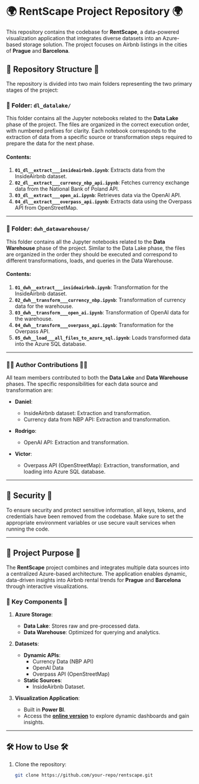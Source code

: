 # 🌍 RentScape Project Repository 🌍

This repository contains the codebase for **RentScape**, a data-powered visualization application that integrates diverse datasets into an Azure-based storage solution. The project focuses on Airbnb listings in the cities of **Prague** and **Barcelona**.

## 🚀 Repository Structure 🚀

The repository is divided into two main folders representing the two primary stages of the project:

### 📂 Folder: `dl_datalake/`
This folder contains all the Jupyter notebooks related to the **Data Lake** phase of the project. The files are organized in the correct execution order, with numbered prefixes for clarity. Each notebook corresponds to the extraction of data from a specific source or transformation steps required to prepare the data for the next phase.

#### Contents:
1. **`01_dl__extract___insideairbnb.ipynb`**: Extracts data from the InsideAirbnb dataset.
2. **`02_dl__extract___currency_nbp_api.ipynb`**: Fetches currency exchange data from the National Bank of Poland API.
3. **`03_dl__extract___open_ai.ipynb`**: Retrieves data via the OpenAI API.
4. **`04_dl__extract___overpass_api.ipynb`**: Extracts data using the Overpass API from OpenStreetMap.

---

### 📂 Folder: `dwh_datawarehouse/`
This folder contains all the Jupyter notebooks related to the **Data Warehouse** phase of the project. Similar to the Data Lake phase, the files are organized in the order they should be executed and correspond to different transformations, loads, and queries in the Data Warehouse.

#### Contents:
1. **`01_dwh__extract___insideairbnb.ipynb`**: Transformation for the InsideAirbnb dataset.
2. **`02_dwh__transform___currency_nbp.ipynb`**: Transformation of currency data for the warehouse.
3. **`03_dwh__transform___open_ai.ipynb`**: Transformation of OpenAI data for the warehouse.
4. **`04_dwh__transform___overpass_api.ipynb`**: Transformation for the Overpass API.
5. **`05_dwh__load___all_files_to_azure_sql.ipynb`**: Loads transformed data into the Azure SQL database.

---

### 🧑‍💻 Author Contributions 🧑‍💻

All team members contributed to both the **Data Lake** and **Data Warehouse** phases. The specific responsibilities for each data source and transformation are:

- **Daniel**:
  - InsideAirbnb dataset: Extraction and transformation.
  - Currency data from NBP API: Extraction and transformation.

- **Rodrigo**:
  - OpenAI API: Extraction and transformation.

- **Victor**:
  - Overpass API (OpenStreetMap): Extraction, transformation, and loading into Azure SQL database.

---

## 🔑 Security 🔑

To ensure security and protect sensitive information, all keys, tokens, and credentials have been removed from the codebase. Make sure to set the appropriate environment variables or use secure vault services when running the code.

---

## 🌟 Project Purpose 🌟

The **RentScape** project combines and integrates multiple data sources into a centralized Azure-based architecture. The application enables dynamic, data-driven insights into Airbnb rental trends for **Prague** and **Barcelona** through interactive visualizations.

### 🔑 Key Components 🔑

1. **Azure Storage**:
   - **Data Lake**: Stores raw and pre-processed data.
   - **Data Warehouse**: Optimized for querying and analytics.

2. **Datasets**:
   - **Dynamic APIs**:
     - Currency Data (NBP API)
     - OpenAI Data
     - Overpass API (OpenStreetMap)
   - **Static Sources**:
     - InsideAirbnb Dataset.

3. **Visualization Application**:
   - Built in **Power BI**.
   - Access the **[online version](https://app.powerbi.com/view?r=eyJrIjoiNWU1MDMwZWMtZjljOS00NTY2LWExOWEtZWFmOGEzNzk1N2VkIiwidCI6IjZhMmE2NjZjLTQ2MzktNDYzYS04ZTNhLTIxMjczZTVkOTAyOCJ9)** to explore dynamic dashboards and gain insights.

---

## 🛠 How to Use 🛠

1. Clone the repository:
   ```bash
   git clone https://github.com/your-repo/rentscape.git